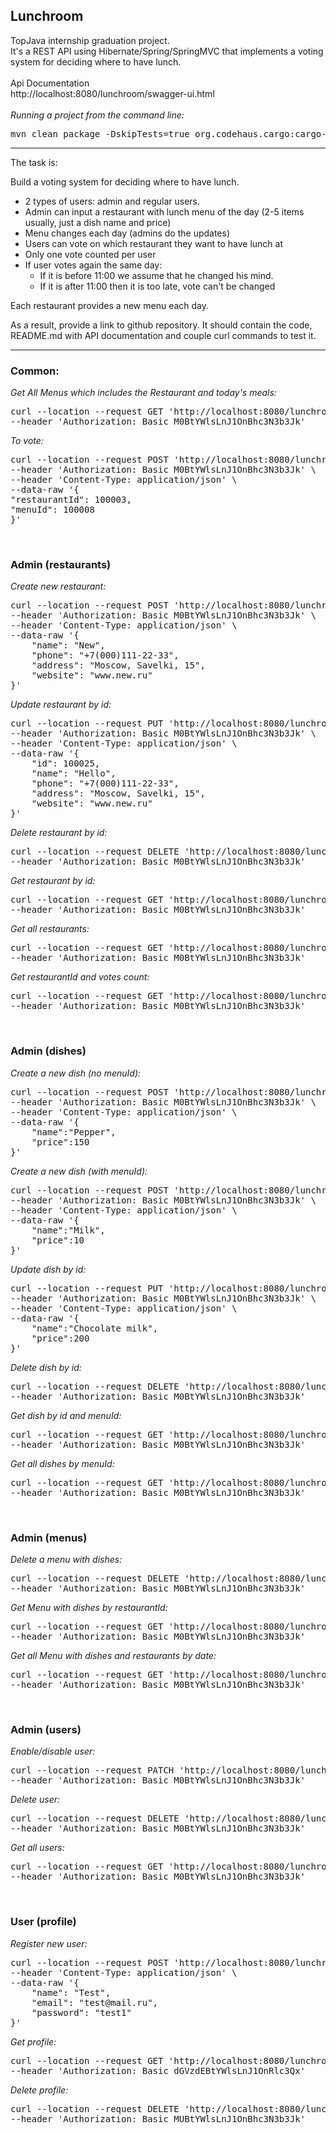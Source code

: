 ## Lunchroom
TopJava internship graduation project.<br>
It's a REST API using Hibernate/Spring/SpringMVC that implements a voting system for deciding where to have lunch.
<br>
<br>
Api Documentation<br>
http://localhost:8080/lunchroom/swagger-ui.html
<br>
<br>
_Running a project from the command line:_
<pre>
mvn clean package -DskipTests=true org.codehaus.cargo:cargo-maven2-plugin:1.8.2:run
</pre>

---
The task is:

Build a voting system for deciding where to have lunch.

- 2 types of users: admin and regular users.
- Admin can input a restaurant with lunch menu of the day (2-5 items usually, just a dish name and price)
- Menu changes each day (admins do the updates)
- Users can vote on which restaurant they want to have lunch at
- Only one vote counted per user
- If user votes again the same day:
    - If it is before 11:00 we assume that he changed his mind.
    - If it is after 11:00 then it is too late, vote can't be changed

Each restaurant provides a new menu each day.

As a result, provide a link to github repository. It should contain the code, README.md with API documentation and couple curl commands to test it.

---

### Common:

_Get All Menus which includes the Restaurant and today's meals:_
<pre>
curl --location --request GET 'http://localhost:8080/lunchroom/rest/restaurants/menu' \
--header 'Authorization: Basic M0BtYWlsLnJ1OnBhc3N3b3Jk'
</pre>

_To vote:_
<pre>
curl --location --request POST 'http://localhost:8080/lunchroom/rest/restaurants/votes' \
--header 'Authorization: Basic M0BtYWlsLnJ1OnBhc3N3b3Jk' \
--header 'Content-Type: application/json' \
--data-raw '{
"restaurantId": 100003,
"menuId": 100008
}'
</pre>


<br>

### Admin (restaurants)

_Create new restaurant:_
<pre>
curl --location --request POST 'http://localhost:8080/lunchroom/rest/admin/restaurants' \
--header 'Authorization: Basic M0BtYWlsLnJ1OnBhc3N3b3Jk' \
--header 'Content-Type: application/json' \
--data-raw '{
    "name": "New",
    "phone": "+7(000)111-22-33",
    "address": "Moscow, Savelki, 15",
    "website": "www.new.ru"
}'
</pre>

_Update restaurant by id:_
<pre>
curl --location --request PUT 'http://localhost:8080/lunchroom/rest/admin/restaurants/100025' \
--header 'Authorization: Basic M0BtYWlsLnJ1OnBhc3N3b3Jk' \
--header 'Content-Type: application/json' \
--data-raw '{
    "id": 100025,
    "name": "Hello",
    "phone": "+7(000)111-22-33",
    "address": "Moscow, Savelki, 15",
    "website": "www.new.ru"
}'
</pre>

_Delete restaurant by id:_
<pre>
curl --location --request DELETE 'http://localhost:8080/lunchroom/rest/admin/restaurants/100025' \
--header 'Authorization: Basic M0BtYWlsLnJ1OnBhc3N3b3Jk'
</pre>

_Get restaurant by id:_
<pre>
curl --location --request GET 'http://localhost:8080/lunchroom/rest/admin/restaurants/100003' \
--header 'Authorization: Basic M0BtYWlsLnJ1OnBhc3N3b3Jk'
</pre>

_Get all restaurants:_
<pre>
curl --location --request GET 'http://localhost:8080/lunchroom/rest/admin/restaurants' \
--header 'Authorization: Basic M0BtYWlsLnJ1OnBhc3N3b3Jk'
</pre>

_Get restaurantId and votes count:_
<pre>
curl --location --request GET 'http://localhost:8080/lunchroom/rest/admin/restaurants/votes' \
--header 'Authorization: Basic M0BtYWlsLnJ1OnBhc3N3b3Jk'
</pre>
<br>

### Admin (dishes)

_Create a new dish (no menuId):_
<pre>
curl --location --request POST 'http://localhost:8080/lunchroom/rest/admin/restaurants/100007/menu/0/dishes' \
--header 'Authorization: Basic M0BtYWlsLnJ1OnBhc3N3b3Jk' \
--header 'Content-Type: application/json' \
--data-raw '{
    "name":"Pepper",
    "price":150
}'
</pre>

_Create a new dish (with menuId):_
<pre>
curl --location --request POST 'http://localhost:8080/lunchroom/rest/admin/restaurants/100007/menu/100026/dishes' \
--header 'Authorization: Basic M0BtYWlsLnJ1OnBhc3N3b3Jk' \
--header 'Content-Type: application/json' \
--data-raw '{
    "name":"Milk",
    "price":10
}'
</pre>

_Update dish by id:_
<pre>
curl --location --request PUT 'http://localhost:8080/lunchroom/rest/admin/restaurants/100007/menu/100026/dishes/100027' \
--header 'Authorization: Basic M0BtYWlsLnJ1OnBhc3N3b3Jk' \
--header 'Content-Type: application/json' \
--data-raw '{
    "name":"Chocolate milk",
    "price":200
}'
</pre>

_Delete dish by id:_
<pre>
curl --location --request DELETE 'http://localhost:8080/lunchroom/rest/admin/restaurants/100007/menu/100026/dishes/100027' \
--header 'Authorization: Basic M0BtYWlsLnJ1OnBhc3N3b3Jk'
</pre>

_Get dish by id and menuId:_
<pre>
curl --location --request GET 'http://localhost:8080/lunchroom/rest/admin/restaurants/100003/menu/100008/dishes/100012' \
--header 'Authorization: Basic M0BtYWlsLnJ1OnBhc3N3b3Jk'
</pre>

_Get all dishes by menuId:_
<pre>
curl --location --request GET 'http://localhost:8080/lunchroom/rest/admin/restaurants/100003/menu/100008/dishes' \
--header 'Authorization: Basic M0BtYWlsLnJ1OnBhc3N3b3Jk'
</pre>
<br>

### Admin (menus)

_Delete a menu with dishes:_
<pre>
curl --location --request DELETE 'http://localhost:8080/lunchroom/rest/admin/menus/100008' \
--header 'Authorization: Basic M0BtYWlsLnJ1OnBhc3N3b3Jk'
</pre>

_Get Menu with dishes by restaurantId:_
<pre>
curl --location --request GET 'http://localhost:8080/lunchroom/rest/admin/menus/byrestaurant?id=100003' \
--header 'Authorization: Basic M0BtYWlsLnJ1OnBhc3N3b3Jk'
</pre>

_Get all Menu with dishes and restaurants by date:_
<pre>
curl --location --request GET 'http://localhost:8080/lunchroom/rest/admin/menus/by?date=2021-01-25' \
--header 'Authorization: Basic M0BtYWlsLnJ1OnBhc3N3b3Jk'
</pre>
<br>

### Admin (users)

_Enable/disable user:_
<pre>
curl --location --request PATCH 'http://localhost:8080/lunchroom/rest/admin/users/100000?enabled=false' \
--header 'Authorization: Basic M0BtYWlsLnJ1OnBhc3N3b3Jk'
</pre>

_Delete user:_
<pre>
curl --location --request DELETE 'http://localhost:8080/lunchroom/rest/admin/users/100000' \
--header 'Authorization: Basic M0BtYWlsLnJ1OnBhc3N3b3Jk'
</pre>

_Get all users:_
<pre>
curl --location --request GET 'http://localhost:8080/lunchroom/rest/admin/users' \
--header 'Authorization: Basic M0BtYWlsLnJ1OnBhc3N3b3Jk'
</pre>
<br>

### User (profile)

_Register new user:_
<pre>
curl --location --request POST 'http://localhost:8080/lunchroom/rest/profile/register' \
--header 'Content-Type: application/json' \
--data-raw '{
    "name": "Test",
    "email": "test@mail.ru",
    "password": "test1"
}'
</pre>

_Get profile:_
<pre>
curl --location --request GET 'http://localhost:8080/lunchroom/rest/profile' \
--header 'Authorization: Basic dGVzdEBtYWlsLnJ1OnRlc3Qx'
</pre>

_Delete profile:_
<pre>
curl --location --request DELETE 'http://localhost:8080/lunchroom/rest/profile' \
--header 'Authorization: Basic MUBtYWlsLnJ1OnBhc3N3b3Jk'
</pre>